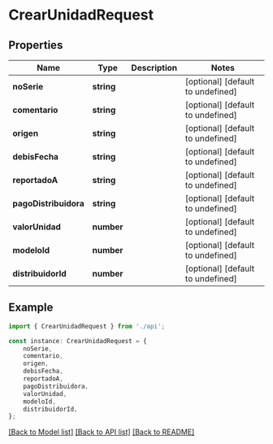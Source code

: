 # CrearUnidadRequest


## Properties

Name | Type | Description | Notes
------------ | ------------- | ------------- | -------------
**noSerie** | **string** |  | [optional] [default to undefined]
**comentario** | **string** |  | [optional] [default to undefined]
**origen** | **string** |  | [optional] [default to undefined]
**debisFecha** | **string** |  | [optional] [default to undefined]
**reportadoA** | **string** |  | [optional] [default to undefined]
**pagoDistribuidora** | **string** |  | [optional] [default to undefined]
**valorUnidad** | **number** |  | [optional] [default to undefined]
**modeloId** | **number** |  | [optional] [default to undefined]
**distribuidorId** | **number** |  | [optional] [default to undefined]

## Example

```typescript
import { CrearUnidadRequest } from './api';

const instance: CrearUnidadRequest = {
    noSerie,
    comentario,
    origen,
    debisFecha,
    reportadoA,
    pagoDistribuidora,
    valorUnidad,
    modeloId,
    distribuidorId,
};
```

[[Back to Model list]](../README.md#documentation-for-models) [[Back to API list]](../README.md#documentation-for-api-endpoints) [[Back to README]](../README.md)
